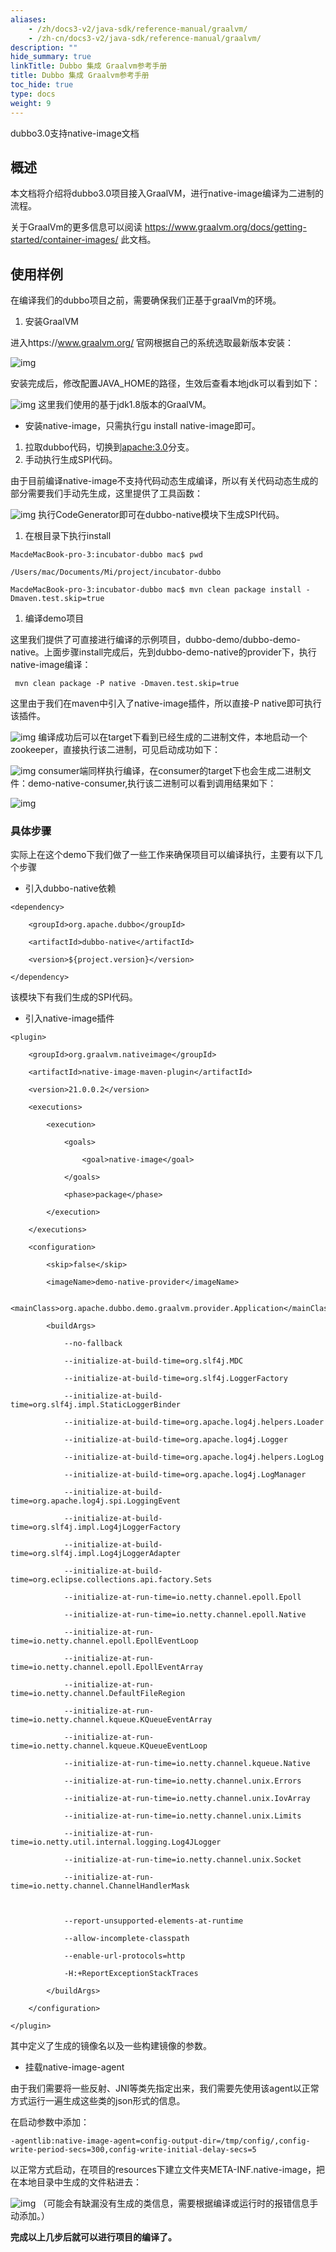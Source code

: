 ```yaml
---
aliases:
    - /zh/docs3-v2/java-sdk/reference-manual/graalvm/
    - /zh-cn/docs3-v2/java-sdk/reference-manual/graalvm/
description: ""
hide_summary: true
linkTitle: Dubbo 集成 Graalvm参考手册
title: Dubbo 集成 Graalvm参考手册
toc_hide: true
type: docs
weight: 9
---
```







dubbo3.0支持native-image文档

## 概述

本文档将介绍将dubbo3.0项目接入GraalVM，进行native-image编译为二进制的流程。

关于GraalVm的更多信息可以阅读 https://www.graalvm.org/docs/getting-started/container-images/ 此文档。

## 使用样例

在编译我们的dubbo项目之前，需要确保我们正基于graalVm的环境。

1. 安装GraalVM

进入https://www.graalvm.org/ 官网根据自己的系统选取最新版本安装：

![img](/imgs/blog/dubbo3.0-graalvm-support/graalvmgw.jpg)

安装完成后，修改配置JAVA_HOME的路径，生效后查看本地jdk可以看到如下：

![img](/imgs/blog/dubbo3.0-graalvm-support/graalvm_env.jpg)
这里我们使用的基于jdk1.8版本的GraalVM。

- 安装native-image，只需执行gu install native-image即可。

1. 拉取dubbo代码，切换到[apache:3.0](https://github.com/apache/dubbo)分支。
2. 手动执行生成SPI代码。

由于目前编译native-image不支持代码动态生成编译，所以有关代码动态生成的部分需要我们手动先生成，这里提供了工具函数：

![img](/imgs/blog/dubbo3.0-graalvm-support/code_generator.jpg)
执行CodeGenerator即可在dubbo-native模块下生成SPI代码。

1. 在根目录下执行install

```
MacdeMacBook-pro-3:incubator-dubbo mac$ pwd

/Users/mac/Documents/Mi/project/incubator-dubbo

MacdeMacBook-pro-3:incubator-dubbo mac$ mvn clean package install -Dmaven.test.skip=true
```

1. 编译demo项目

这里我们提供了可直接进行编译的示例项目，dubbo-demo/dubbo-demo-native。上面步骤install完成后，先到dubbo-demo-native的provider下，执行native-image编译：

```
 mvn clean package -P native -Dmaven.test.skip=true
```

这里由于我们在maven中引入了native-image插件，所以直接-P native即可执行该插件。

![img](/imgs/blog/dubbo3.0-graalvm-support/native_image_build.jpg)
编译成功后可以在target下看到已经生成的二进制文件，本地启动一个zookeeper，直接执行该二进制，可见启动成功如下：

![img](/imgs/blog/dubbo3.0-graalvm-support/run_provider.jpg)
consumer端同样执行编译，在consumer的target下也会生成二进制文件：demo-native-consumer,执行该二进制可以看到调用结果如下：

![img](/imgs/blog/dubbo3.0-graalvm-support/run_consumer.jpg)
### 具体步骤

实际上在这个demo下我们做了一些工作来确保项目可以编译执行，主要有以下几个步骤

- 引入dubbo-native依赖

```
<dependency>

    <groupId>org.apache.dubbo</groupId>

    <artifactId>dubbo-native</artifactId>

    <version>${project.version}</version>

</dependency>
```

该模块下有我们生成的SPI代码。

- 引入native-image插件

```
<plugin>

    <groupId>org.graalvm.nativeimage</groupId>

    <artifactId>native-image-maven-plugin</artifactId>

    <version>21.0.0.2</version>

    <executions>

        <execution>

            <goals>

                <goal>native-image</goal>

            </goals>

            <phase>package</phase>

        </execution>

    </executions>

    <configuration>

        <skip>false</skip>

        <imageName>demo-native-provider</imageName>

        <mainClass>org.apache.dubbo.demo.graalvm.provider.Application</mainClass>

        <buildArgs>

            --no-fallback

            --initialize-at-build-time=org.slf4j.MDC

            --initialize-at-build-time=org.slf4j.LoggerFactory

            --initialize-at-build-time=org.slf4j.impl.StaticLoggerBinder

            --initialize-at-build-time=org.apache.log4j.helpers.Loader

            --initialize-at-build-time=org.apache.log4j.Logger

            --initialize-at-build-time=org.apache.log4j.helpers.LogLog

            --initialize-at-build-time=org.apache.log4j.LogManager

            --initialize-at-build-time=org.apache.log4j.spi.LoggingEvent

            --initialize-at-build-time=org.slf4j.impl.Log4jLoggerFactory

            --initialize-at-build-time=org.slf4j.impl.Log4jLoggerAdapter

            --initialize-at-build-time=org.eclipse.collections.api.factory.Sets

            --initialize-at-run-time=io.netty.channel.epoll.Epoll

            --initialize-at-run-time=io.netty.channel.epoll.Native

            --initialize-at-run-time=io.netty.channel.epoll.EpollEventLoop

            --initialize-at-run-time=io.netty.channel.epoll.EpollEventArray

            --initialize-at-run-time=io.netty.channel.DefaultFileRegion

            --initialize-at-run-time=io.netty.channel.kqueue.KQueueEventArray

            --initialize-at-run-time=io.netty.channel.kqueue.KQueueEventLoop

            --initialize-at-run-time=io.netty.channel.kqueue.Native

            --initialize-at-run-time=io.netty.channel.unix.Errors

            --initialize-at-run-time=io.netty.channel.unix.IovArray

            --initialize-at-run-time=io.netty.channel.unix.Limits

            --initialize-at-run-time=io.netty.util.internal.logging.Log4JLogger

            --initialize-at-run-time=io.netty.channel.unix.Socket

            --initialize-at-run-time=io.netty.channel.ChannelHandlerMask



            --report-unsupported-elements-at-runtime

            --allow-incomplete-classpath

            --enable-url-protocols=http

            -H:+ReportExceptionStackTraces

        </buildArgs>

    </configuration>

</plugin>
```

其中定义了生成的镜像名以及一些构建镜像的参数。

- 挂载native-image-agent

由于我们需要将一些反射、JNI等类先指定出来，我们需要先使用该agent以正常方式运行一遍生成这些类的json形式的信息。

在启动参数中添加：

```
-agentlib:native-image-agent=config-output-dir=/tmp/config/,config-write-period-secs=300,config-write-initial-delay-secs=5
```

以正常方式启动，在项目的resources下建立文件夹META-INF.native-image，把在本地目录中生成的文件粘进去：

![img](/imgs/blog/dubbo3.0-graalvm-support/resources.jpg)
（可能会有缺漏没有生成的类信息，需要根据编译或运行时的报错信息手动添加。）



**完成以上几步后就可以进行项目的编译了。**